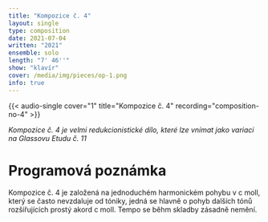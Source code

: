 ```yaml
---
title: "Kompozice č. 4"
layout: single
type: composition
date: 2021-07-04
written: "2021"
ensemble: solo
length: "7' 46''"
show: "klavír"
cover: /media/img/pieces/op-1.png
info: true
---
```


{{< audio-single cover="1" title="Kompozice č. 4" recording="composition-no-4" >}}

*Kompozice č. 4 je velmi redukcionistické dílo, které lze vnímat jako variaci na Glassovu Etudu č. 11*

# Programová poznámka

Kompozice č. 4 je založená na jednoduchém harmonickém pohybu v c moll, který se často nevzdaluje od tóniky, jedná se hlavně o pohyb dalších tónů rozšiřujících prostý akord c moll. Tempo se běhm skladby zásadně nemění.
